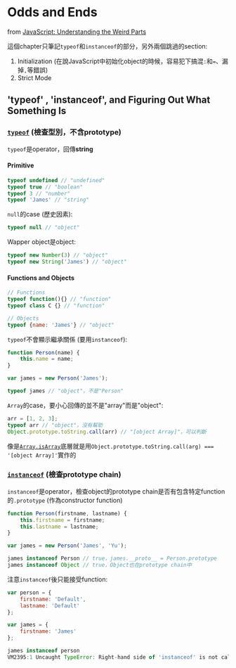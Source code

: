 # Odds and Ends
from [JavaScript: Understanding the Weird Parts](https://www.udemy.com/understand-JavaScript/learn/v4/overview)

這個chapter只筆記`typeof`和`instanceof`的部分，另外兩個跳過的section:

1. Initialization (在說JavaScript中初始化object的時候，容易犯下搞混`:`和`=`、漏掉`,`等錯誤)
2. Strict Mode

## 'typeof' , 'instanceof', and Figuring Out What Something Is
### [`typeof`](https://developer.mozilla.org/en-US/docs/Web/JavaScript/Reference/Operators/typeof) (檢查型別，不含prototype)
`typeof`是operator，回傳**string**

#### Primitive

```javascript
typeof undefined // "undefined"
typeof true // "boolean"
typeof 3 // "number"
typeof 'James' // "string"
```

`null`的case (歷史因素):

```javascript
typeof null // "object"
```

Wapper object是object:

```javascript
typeof new Number(3) // "object"
typeof new String('James') // "object"
```

#### Functions and Objects
```javascript
// Functions
typeof function(){} // "function"
typeof class C {} // "function"

// Objects
typeof {name: 'James'} // "object"
```

`typeof`不會顯示繼承關係 (要用`instanceof`):

```javascript
function Person(name) {
    this.name = name;
}

var james = new Person('James');

typeof james // "object"，不是"Person"
```

`Array`的case，要小心回傳的並不是"array"而是"object":

```javascript
arr = [1, 2, 3];
typeof arr // "object"，沒有幫助
Object.prototype.toString.call(arr) // "[object Array]"，可以判斷
```

像是[`Array.isArray`](https://developer.mozilla.org/en-US/docs/Web/JavaScript/Reference/Global_Objects/Array/isArray)底層就是用`Object.prototype.toString.call(arg) === '[object Array]'`實作的


### [`instanceof`](https://developer.mozilla.org/en-US/docs/Web/JavaScript/Reference/Operators/instanceof) (檢查prototype chain)
`instanceof`是operator，檢查object的prototype chain是否有包含特定function的`.prototype` (作為constructor function)

```javascript
function Person(firstname, lastname) {
    this.firstname = firstname;
    this.lastname = lastname;
}

var james = new Person('James', 'Yu');

james instanceof Person // true，james.__proto__ = Person.prototype
james instanceof Object // true，Object也在prototype chain中
```

注意`instanceof`後只能接受function:

```javascript
var person = {
    firstname: 'Default',
    lastname: 'Default'
};

var james = {
    firstname: 'James'
};

james instanceof person
VM2395:1 Uncaught TypeError: Right-hand side of 'instanceof' is not callable
```
